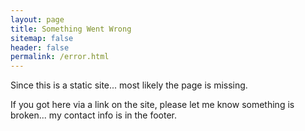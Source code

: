 ```yaml
---
layout: page
title: Something Went Wrong
sitemap: false
header: false
permalink: /error.html
---
```


Since this is a static site... most likely the page is missing.

If you got here via a link on the site, please let me know something is broken... my contact info is in the footer.
